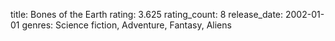 title: Bones of the Earth
rating: 3.625
rating_count: 8
release_date: 2002-01-01
genres: Science fiction, Adventure, Fantasy, Aliens